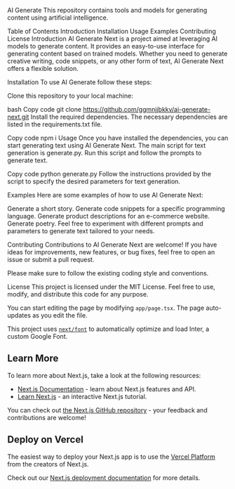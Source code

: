 AI Generate
This repository contains tools and models for generating content using artificial intelligence.

Table of Contents
Introduction
Installation
Usage
Examples
Contributing
License
Introduction
AI Generate Next is a project aimed at leveraging AI models to generate content. It provides an easy-to-use interface for generating content based on trained models. Whether you need to generate creative writing, code snippets, or any other form of text, AI Generate Next offers a flexible solution.

Installation
To use AI Generate follow these steps:

Clone this repository to your local machine:

bash
Copy code
git clone https://github.com/ggmnjjbkkv/ai-generate-next.git
Install the required dependencies. The necessary dependencies are listed in the requirements.txt file.

Copy code
npm i
Usage
Once you have installed the dependencies, you can start generating text using AI Generate Next. The main script for text generation is generate.py. Run this script and follow the prompts to generate text.

Copy code
python generate.py
Follow the instructions provided by the script to specify the desired parameters for text generation.

Examples
Here are some examples of how to use AI Generate Next:

Generate a short story.
Generate code snippets for a specific programming language.
Generate product descriptions for an e-commerce website.
Generate poetry.
Feel free to experiment with different prompts and parameters to generate text tailored to your needs.

Contributing
Contributions to AI Generate Next are welcome! If you have ideas for improvements, new features, or bug fixes, feel free to open an issue or submit a pull request.

Please make sure to follow the existing coding style and conventions.

License
This project is licensed under the MIT License. Feel free to use, modify, and distribute this code for any purpose.







You can start editing the page by modifying `app/page.tsx`. The page auto-updates as you edit the file.

This project uses [`next/font`](https://nextjs.org/docs/basic-features/font-optimization) to automatically optimize and load Inter, a custom Google Font.

## Learn More

To learn more about Next.js, take a look at the following resources:

- [Next.js Documentation](https://nextjs.org/docs) - learn about Next.js features and API.
- [Learn Next.js](https://nextjs.org/learn) - an interactive Next.js tutorial.

You can check out [the Next.js GitHub repository](https://github.com/vercel/next.js/) - your feedback and contributions are welcome!

## Deploy on Vercel

The easiest way to deploy your Next.js app is to use the [Vercel Platform](https://vercel.com/new?utm_medium=default-template&filter=next.js&utm_source=create-next-app&utm_campaign=create-next-app-readme) from the creators of Next.js.

Check out our [Next.js deployment documentation](https://nextjs.org/docs/deployment) for more details.
